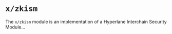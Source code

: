 # `x/zkism`

The `x/zkism` module is an implementation of a Hyperlane Interchain Security Module...
